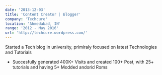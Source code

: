 ```yaml
---
date: '2013-12-03'
title: 'Content Creator | Blogger'
company: 'Techcure'
location: 'Ahmedabad, IN'
range: '2012 - May 2016'
url: 'http://techcure.wordpress.com/'
---
```


Started a Tech blog in university, primiraly focused on latest Technologies and Tutorials

- Succesfully generated 400K+ Visits and created 100+ Post, with 25+ tutorials and having 5+ Modded andorid Roms
